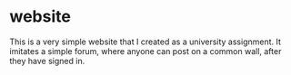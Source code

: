# website
This is a very simple website that I created as a university assignment. It imitates a simple forum, where anyone can post on a common wall, after they have signed in.
